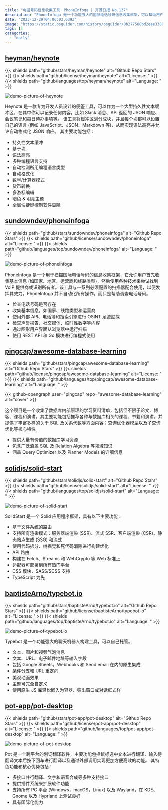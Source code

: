 ```yaml
---
title: "电话号码信息收集工具：PhoneInfoga | 开源日报 No.137"
description: "PhoneInfoga 是一个功能强大的国际电话号码信息收集框架，可以帮助用户收集电话号码的基本信息，如国家、地区、运营商和线路类型，并通过各种技术尝试找到 VoIP 提供商或识别号码的所有者。该工具可以与其他扫描器配合使用，提供电话号码的调查功能。PhoneInfoga 支持多种功能，如检查电话号码的存在性、收集基本信息、使用外部 API 和搜索引擎进行足迹勘探、检查声誉报告和社交媒体等。用户可以通过图形用户界面或使用 REST API 和 Go 模块进行编程式使用。是一个非常实用的工具。"
date: "2023-12-29T04:06:03.639Z"
image: "https://static.osguider.com/history/osguider/0b277588bd2eae3389c59eb4cc2cc78f.png"
tags: []
categories:
  - "daily"
---
```


## [heyman/heynote](https://github.com/heyman/heynote)

{{< shields path="github/stars/heyman/heynote" alt="Github Repo Stars" >}} {{< shields path="github/license/heyman/heynote" alt="License: " >}} {{< shields path="github/languages/top/heyman/heynote" alt="Language: " >}}

![demo-picture-of-heynote](https://static.osguider.com/history/2023/fbe9ba5461a9345e3102d50f3380c817.png)

Heynote 是一款专为开发人员设计的便签工具，可以作为一个大型持久性文本缓冲区，在其中你可以记录任何内容，比如 Slack 消息、API 返回的 JSON 响应、会议笔记和每日待办事项等。
该工具将缓冲区划分成块，并且每个块都可以设置自己的语言 (例如 JavaScript、JSON、Markdown 等)，从而实现语法高亮并允许自动格式化 JSON 响应。
其主要功能包括：

- 持久性文本缓冲
- 基于块
- 语法高亮
- 多种编程语言支持
- 自动检测所用编程语言类型
- 自动格式化
- 数学/计算器模式
- 货币转换
- 多游标编辑
- 暗色 & 明亮主题
- 全局快捷键控制软件显隐

## [sundowndev/phoneinfoga](https://github.com/sundowndev/phoneinfoga)

{{< shields path="github/stars/sundowndev/phoneinfoga" alt="Github Repo Stars" >}} {{< shields path="github/license/sundowndev/phoneinfoga" alt="License: " >}} {{< shields path="github/languages/top/sundowndev/phoneinfoga" alt="Language: " >}}

![demo-picture-of-phoneinfoga](https://static.osguider.com/history/2023/238e8e4837f481af5bd6f30cb412e17c.png)

PhoneInfoga 是一个用于扫描国际电话号码的信息收集框架，它允许用户首先收集基本信息 (如国家、地区、运营商和线路类型)，然后使用各种技术来尝试找到 VoIP 提供商或识别所有者。该工具与一系列必须配置的扫描器配合使用，以便发挥其效力。PhoneInfoga 并不自动化所有操作，而只是帮助调查电话号码。

- 检查电话号码是否存在
- 收集基本信息，如国家、线路类型和运营商
- 使用外部 API、电话簿和搜索引擎进行 OSINT 足迹勘探
- 检查声誉报告、社交媒体、临时性数字等内容
- 通过图形用户界面从浏览器中运行扫描
- 使用 REST API 和 Go 模块进行编程式使用

## [pingcap/awesome-database-learning](https://github.com/pingcap/awesome-database-learning)

{{< shields path="github/stars/pingcap/awesome-database-learning" alt="Github Repo Stars" >}} {{< shields path="github/license/pingcap/awesome-database-learning" alt="License: " >}} {{< shields path="github/languages/top/pingcap/awesome-database-learning" alt="Language: " >}}

{{< github-opengraph user="pingcap" repo="awesome-database-learning" alt="cover" >}}

这个项目是一个收集了数据库内部原理的学习资料清单，包括但不限于论文、博客、课程和演讲。其主要功能包括推荐各种与数据库相关的课程、书籍和演讲，并提供了丰富多样的关于 SQL 及关系代数等方面内容；查询优化器模型以及子查询优化等核心特性。

- 提供大量有价值的数据库学习资源
- 包含广泛涵盖 SQL 及 Relation Algebra 等领域知识
- 涵盖 Query Optimizer 以及 Planner Models 的详细信息

## [solidjs/solid-start](https://github.com/solidjs/solid-start)

{{< shields path="github/stars/solidjs/solid-start" alt="Github Repo Stars" >}} {{< shields path="github/license/solidjs/solid-start" alt="License: " >}} {{< shields path="github/languages/top/solidjs/solid-start" alt="Language: " >}}

![demo-picture-of-solid-start](https://static.osguider.com/history/2023/cf14088ca3f9552c6b9a18024be21081.png)

SolidStart 是一个 Solid 应用程序框架，具有以下主要功能：

- 基于文件系统的路由
- 支持所有渲染模式：服务器端渲染 (SSR)、流式 SSR、客户端渲染 (CSR)、静态站点生成 (SSG) 和流式
- 使用代码拆分、树摇晃和死代码消除进行构建优化
- API 路由
- 构建在 Fetch、Streams 和 WebCrypto 等 Web 标准上
- 适配器可部署到所有热门平台
- CSS 模块，SASS/SCSS 支持
- TypeScript 为先

## [baptisteArno/typebot.io](https://github.com/baptisteArno/typebot.io)

{{< shields path="github/stars/baptisteArno/typebot.io" alt="Github Repo Stars" >}} {{< shields path="github/license/baptisteArno/typebot.io" alt="License: " >}} {{< shields path="github/languages/top/baptisteArno/typebot.io" alt="Language: " >}}

![demo-picture-of-typebot.io](https://static.osguider.com/history/2023/7d2c77568b331da991a74c73d322ae78.png)

Typebot 是一个功能强大的聊天机器人构建工具，可以自己托管。

- 文本、图片和视频气泡消息
- 文本、URL、电子邮件地址等输入字段
- 包括 Google Sheets，Webhooks 和 Send email 在内的原生集成
- 条件分支和 URL 重定向
- 美观动画效果
- 主题可完全自定义
- 使用原生 JS 库轻松嵌入为容器、弹出窗口或对话框式样

## [pot-app/pot-desktop](https://github.com/pot-app/pot-desktop)

{{< shields path="github/stars/pot-app/pot-desktop" alt="Github Repo Stars" >}} {{< shields path="github/license/pot-app/pot-desktop" alt="License: " >}} {{< shields path="github/languages/top/pot-app/pot-desktop" alt="Language: " >}}

![demo-picture-of-pot-desktop](https://static.osguider.com/history/2023/7d674af28ec3baf80ba9a5a2eca54b10.png)

Pot 是一个跨平台的划词翻译软件，主要功能包括鼠标选中文本进行翻译、输入待翻译文本后按下回车进行翻译以及通过外部调用实现更加方便高效的功能。
其特色功能和核心优势包括：

- 多接口并行翻译、文字和语音合成等多种支持接口
- 提供插件系统来扩展软件功能
- 支持所有 PC 平台 (Windows，macOS，Linux) 以及 Wayland，在 KDE、Gnome 以及 Hyprland 上测试良好
- 具有国际化能力

